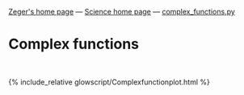 [Zeger's home page](https://www.hendrikse.name/) &mdash; [Science home page](https://www.hendrikse.name/science/) &mdash; [complex_functions.py](glowscript/complex_functions.html)  

# Complex functions
<div class="header_line"><br/></div>

{% include_relative glowscript/Complexfunctionplot.html %}
